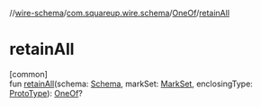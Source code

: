 //[wire-schema](../../../index.md)/[com.squareup.wire.schema](../index.md)/[OneOf](index.md)/[retainAll](retain-all.md)

# retainAll

[common]\
fun [retainAll](retain-all.md)(schema: [Schema](../-schema/index.md), markSet: [MarkSet](../-mark-set/index.md), enclosingType: [ProtoType](../-proto-type/index.md)): [OneOf](index.md)?
